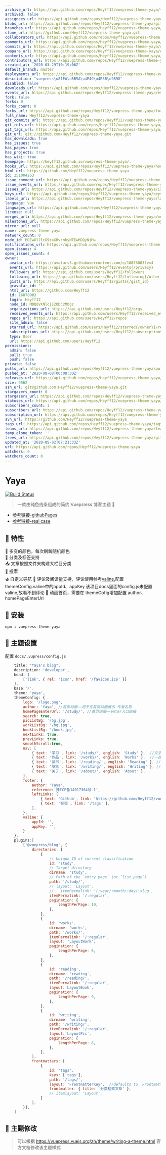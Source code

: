 ```yaml
---
archive_url: https://api.github.com/repos/Heyff12/vuepress-theme-yaya/{archive_format}{/ref}
archived: false
assignees_url: https://api.github.com/repos/Heyff12/vuepress-theme-yaya/assignees{/user}
blobs_url: https://api.github.com/repos/Heyff12/vuepress-theme-yaya/git/blobs{/sha}
branches_url: https://api.github.com/repos/Heyff12/vuepress-theme-yaya/branches{/branch}
clone_url: https://github.com/Heyff12/vuepress-theme-yaya.git
collaborators_url: https://api.github.com/repos/Heyff12/vuepress-theme-yaya/collaborators{/collaborator}
comments_url: https://api.github.com/repos/Heyff12/vuepress-theme-yaya/comments{/number}
commits_url: https://api.github.com/repos/Heyff12/vuepress-theme-yaya/commits{/sha}
compare_url: https://api.github.com/repos/Heyff12/vuepress-theme-yaya/compare/{base}...{head}
contents_url: https://api.github.com/repos/Heyff12/vuepress-theme-yaya/contents/{+path}
contributors_url: https://api.github.com/repos/Heyff12/vuepress-theme-yaya/contributors
created_at: '2020-03-29T10:19:06Z'
default_branch: master
deployments_url: https://api.github.com/repos/Heyff12/vuepress-theme-yaya/deployments
description: "vuepress\u81EA\u5B9A\u4E49\u4E3B\u9898"
disabled: false
downloads_url: https://api.github.com/repos/Heyff12/vuepress-theme-yaya/downloads
events_url: https://api.github.com/repos/Heyff12/vuepress-theme-yaya/events
fork: false
forks: 0
forks_count: 0
forks_url: https://api.github.com/repos/Heyff12/vuepress-theme-yaya/forks
full_name: Heyff12/vuepress-theme-yaya
git_commits_url: https://api.github.com/repos/Heyff12/vuepress-theme-yaya/git/commits{/sha}
git_refs_url: https://api.github.com/repos/Heyff12/vuepress-theme-yaya/git/refs{/sha}
git_tags_url: https://api.github.com/repos/Heyff12/vuepress-theme-yaya/git/tags{/sha}
git_url: git://github.com/Heyff12/vuepress-theme-yaya.git
has_downloads: true
has_issues: true
has_pages: true
has_projects: true
has_wiki: true
homepage: https://heyff12.github.io/vuepress-theme-yaya/.
hooks_url: https://api.github.com/repos/Heyff12/vuepress-theme-yaya/hooks
html_url: https://github.com/Heyff12/vuepress-theme-yaya
id: 251004263
issue_comment_url: https://api.github.com/repos/Heyff12/vuepress-theme-yaya/issues/comments{/number}
issue_events_url: https://api.github.com/repos/Heyff12/vuepress-theme-yaya/issues/events{/number}
issues_url: https://api.github.com/repos/Heyff12/vuepress-theme-yaya/issues{/number}
keys_url: https://api.github.com/repos/Heyff12/vuepress-theme-yaya/keys{/key_id}
labels_url: https://api.github.com/repos/Heyff12/vuepress-theme-yaya/labels{/name}
language: Vue
languages_url: https://api.github.com/repos/Heyff12/vuepress-theme-yaya/languages
license: null
merges_url: https://api.github.com/repos/Heyff12/vuepress-theme-yaya/merges
milestones_url: https://api.github.com/repos/Heyff12/vuepress-theme-yaya/milestones{/number}
mirror_url: null
name: vuepress-theme-yaya
network_count: 0
node_id: MDEwOlJlcG9zaXRvcnkyNTEwMDQyNjM=
notifications_url: https://api.github.com/repos/Heyff12/vuepress-theme-yaya/notifications{?since,all,participating}
open_issues: 4
open_issues_count: 4
owner:
  avatar_url: https://avatars3.githubusercontent.com/u/16876083?v=4
  events_url: https://api.github.com/users/Heyff12/events{/privacy}
  followers_url: https://api.github.com/users/Heyff12/followers
  following_url: https://api.github.com/users/Heyff12/following{/other_user}
  gists_url: https://api.github.com/users/Heyff12/gists{/gist_id}
  gravatar_id: ''
  html_url: https://github.com/Heyff12
  id: 16876083
  login: Heyff12
  node_id: MDQ6VXNlcjE2ODc2MDgz
  organizations_url: https://api.github.com/users/Heyff12/orgs
  received_events_url: https://api.github.com/users/Heyff12/received_events
  repos_url: https://api.github.com/users/Heyff12/repos
  site_admin: false
  starred_url: https://api.github.com/users/Heyff12/starred{/owner}{/repo}
  subscriptions_url: https://api.github.com/users/Heyff12/subscriptions
  type: User
  url: https://api.github.com/users/Heyff12
permissions:
  admin: false
  pull: true
  push: false
private: false
pulls_url: https://api.github.com/repos/Heyff12/vuepress-theme-yaya/pulls{/number}
pushed_at: '2020-08-08T00:08:30Z'
releases_url: https://api.github.com/repos/Heyff12/vuepress-theme-yaya/releases{/id}
size: 9562
ssh_url: git@github.com:Heyff12/vuepress-theme-yaya.git
stargazers_count: 0
stargazers_url: https://api.github.com/repos/Heyff12/vuepress-theme-yaya/stargazers
statuses_url: https://api.github.com/repos/Heyff12/vuepress-theme-yaya/statuses/{sha}
subscribers_count: 1
subscribers_url: https://api.github.com/repos/Heyff12/vuepress-theme-yaya/subscribers
subscription_url: https://api.github.com/repos/Heyff12/vuepress-theme-yaya/subscription
svn_url: https://github.com/Heyff12/vuepress-theme-yaya
tags_url: https://api.github.com/repos/Heyff12/vuepress-theme-yaya/tags
teams_url: https://api.github.com/repos/Heyff12/vuepress-theme-yaya/teams
temp_clone_token: ''
trees_url: https://api.github.com/repos/Heyff12/vuepress-theme-yaya/git/trees{/sha}
updated_at: '2020-05-02T07:21:33Z'
url: https://api.github.com/repos/Heyff12/vuepress-theme-yaya
watchers: 0
watchers_count: 0
---
```


# Yaya

[![Build Status](https://travis-ci.org/Heyff12/vuepress-theme-yaya.svg?branch=master)](https://travis-ci.org/Heyff12/vuepress-theme-yaya) 

> 一款由纯色线条组成的简约 Vuepsress 博客主题  🎊    
* [参考链接-githubPages](https://heyff12.github.io/vuepress-theme-yaya/)  
* [参考链接-real case](http://vuepressyaya.yaya12.com/)  


## 🏁 特性
🌈 多变的颜色，每次刷新随机颜色  
🚩 分类及标签支持  
📥 文章按照文件夹构建大栏目分类  
👾 搜索  
⛳️ 自定义导航 
🚧 评论及阅读量支持，评论使用参考[valine](https://valine.js.org/),配置themeConfig.valine中的appId、appKey
   该项目docs里面的config.js未配置valine,故看不到评论
🌈 动画首页，需要在 themeCofig增加配置  author、homePageEnterUrl


## 🚧 安装

```
npm i vuepress-theme-yaya
```

## 🔧 主题设置

配置 `docs/.vupress/config.js`

```js
    title: "Yaya's blog",
    description: 'developer',
    head: [
        ['link', { rel: 'icon', href: '/favicon.ico' }]
    ],
    base:'/',
    theme: 'yaya',
    themeConfig: {
        logo: '/logo.png',
        author: 'Yaya', //首页动画——用于在首页动画展示 作者名称
        homePageEnterUrl: '/study/', //首页动画——enter入口链接
        search: true,
        picListBg: '/bg.jpg',
        workListBg: '/bg.jpg',
        bookListBg: '/book.jpg',
        nextLinks: true,
        prevLinks: true,
        smoothScroll:true,
        nav: [
            { text: '学习', link: '/study/', english: 'Study' },  //文字列表
            { text: '作品', link: '/works/', english: 'Works' },  //一排两图列表
            { text: '读书', link: '/reading/', english: 'Reading' }, //一排三图列表
            { text: '随笔', link: '/writing/', english: 'Writing' }, //右侧有小图片列表
            { text: '关于', link: '/about/', english: 'About' },
        ],
        footer: {
            author: 'Yaya',
            reference:'豫ICP备14017364号-1',
            leftLinks: [
                { text: 'Github', link: 'https://github.com/Heyff12/vuepress-blog-yaya' },
                { text: '标签', link: '/tags' },
            ],
        },
        valine: {
            appId: '',
            appKey: '',
        }
    },
    plugins:[
        ['@vuepress/blog', {
            directories: [
                {
                    // Unique ID of current classification
                    id: 'study',
                    // Target directory
                    dirname: 'study',
                    // Path of the `entry page` (or `list page`)
                    path: '/study/',
                    // layout: 'Layout',
                    //   itemPermalink: '/:year/:month/:day/:slug',
                    itemPermalink: '/:regular',
                    pagination: {
                        lengthPerPage: 10,
                    },
                },
                {
                    id: 'works',
                    dirname: 'works',
                    path: '/works/',
                    itemPermalink: '/:regular',
                    layout: 'LayoutWork',
                    pagination: {
                        lengthPerPage: 6,
                    },
                },
                {
                    id: 'reading',
                    dirname: 'reading',
                    path: '/reading/',
                    itemPermalink: '/:regular',
                    layout:'LayoutBook',
                    pagination: {
                        lengthPerPage: 9,
                    },
                },
                {
                    id: 'writing',
                    dirname: 'writing',
                    path: '/writing/',
                    itemPermalink: '/:regular',
                    layout:'LayoutPic',
                    pagination: {
                        lengthPerPage: 8,
                    },
                },
            ],
            frontmatters: [
                {
                    id: "tags",
                    keys: ['tags'],
                    path: '/tags/',
                    layout: 'FrontmatterKey',  //defaults to `FrontmatterKey.vue`
                    frontmatter: { title: '分类检索文章' },
                    // itemlayout: 'Layout',
                }
            ],
        }],
    ]
```

## 🔧 主题修改  

> 可以根据 https://vuepress.vuejs.org/zh/theme/writing-a-theme.html 官方文档修改该主题样式   



